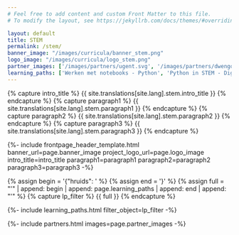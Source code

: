 ```yaml
---
# Feel free to add content and custom Front Matter to this file.
# To modify the layout, see https://jekyllrb.com/docs/themes/#overriding-theme-defaults

layout: default
title: STEM
permalink: /stem/
banner_image: "/images/curricula/banner_stem.png"
logo_image: "/images/curricula/logo_stem.png"
partner_images: ['/images/partners/ugent.svg', '/images/partners/dwengo.png']
learning_paths: ['Werken met notebooks - Python', 'Python in STEM - Digitale beelden', 'Epidemie - Python in STEM', 'IP-adres - Python in STEM', 'Klimaatverandering - Python in STEM']
---
```


{% capture intro_title %} {{ site.translations[site.lang].stem.intro_title }} {% endcapture %}
{% capture paragraph1 %} {{ site.translations[site.lang].stem.paragraph1 }} {% endcapture %}
{% capture paragraph2 %} {{ site.translations[site.lang].stem.paragraph2 }} {% endcapture %}
{% capture paragraph3 %} {{ site.translations[site.lang].stem.paragraph3 }} {% endcapture %}


{%- include frontpage_header_template.html banner_url=page.banner_image project_logo_url=page.logo_image
intro_title=intro_title
paragraph1=paragraph1
paragraph2=paragraph2
paragraph3=paragraph3
-%}


{% assign begin = '{"hruids": ' %}
{% assign end = '}' %}
{% assign full = "'" | append: begin | append: page.learning_paths | append: end | append: "'" %}
{% capture lp_filter %} {{ full }} {% endcapture %}

{%- include learning_paths.html filter_object=lp_filter -%}

{%- include partners.html images=page.partner_images -%}